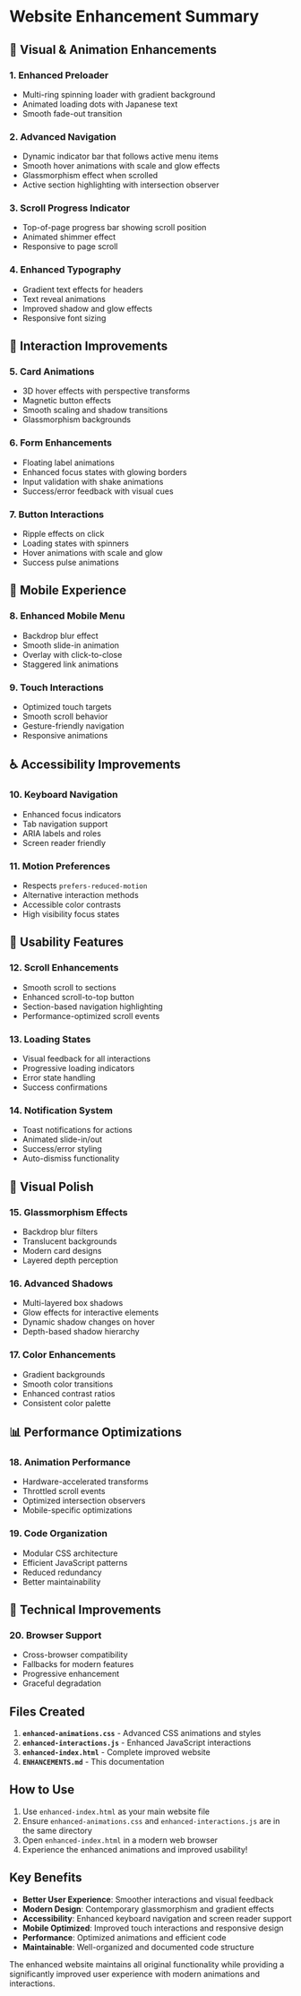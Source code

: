 # Website Enhancement Summary

## 🎨 Visual & Animation Enhancements

### 1. **Enhanced Preloader**
- Multi-ring spinning loader with gradient background
- Animated loading dots with Japanese text
- Smooth fade-out transition

### 2. **Advanced Navigation**
- Dynamic indicator bar that follows active menu items
- Smooth hover animations with scale and glow effects
- Glassmorphism effect when scrolled
- Active section highlighting with intersection observer

### 3. **Scroll Progress Indicator**
- Top-of-page progress bar showing scroll position
- Animated shimmer effect
- Responsive to page scroll

### 4. **Enhanced Typography**
- Gradient text effects for headers
- Text reveal animations
- Improved shadow and glow effects
- Responsive font sizing

## 🚀 Interaction Improvements

### 5. **Card Animations**
- 3D hover effects with perspective transforms
- Magnetic button effects
- Smooth scaling and shadow transitions
- Glassmorphism backgrounds

### 6. **Form Enhancements**
- Floating label animations
- Enhanced focus states with glowing borders
- Input validation with shake animations
- Success/error feedback with visual cues

### 7. **Button Interactions**
- Ripple effects on click
- Loading states with spinners
- Hover animations with scale and glow
- Success pulse animations

## 📱 Mobile Experience

### 8. **Enhanced Mobile Menu**
- Backdrop blur effect
- Smooth slide-in animation
- Overlay with click-to-close
- Staggered link animations

### 9. **Touch Interactions**
- Optimized touch targets
- Smooth scroll behavior
- Gesture-friendly navigation
- Responsive animations

## ♿ Accessibility Improvements

### 10. **Keyboard Navigation**
- Enhanced focus indicators
- Tab navigation support
- ARIA labels and roles
- Screen reader friendly

### 11. **Motion Preferences**
- Respects `prefers-reduced-motion`
- Alternative interaction methods
- Accessible color contrasts
- High visibility focus states

## 🎯 Usability Features

### 12. **Scroll Enhancements**
- Smooth scroll to sections
- Enhanced scroll-to-top button
- Section-based navigation highlighting
- Performance-optimized scroll events

### 13. **Loading States**
- Visual feedback for all interactions
- Progressive loading indicators
- Error state handling
- Success confirmations

### 14. **Notification System**
- Toast notifications for actions
- Animated slide-in/out
- Success/error styling
- Auto-dismiss functionality

## 🎨 Visual Polish

### 15. **Glassmorphism Effects**
- Backdrop blur filters
- Translucent backgrounds
- Modern card designs
- Layered depth perception

### 16. **Advanced Shadows**
- Multi-layered box shadows
- Glow effects for interactive elements
- Dynamic shadow changes on hover
- Depth-based shadow hierarchy

### 17. **Color Enhancements**
- Gradient backgrounds
- Smooth color transitions
- Enhanced contrast ratios
- Consistent color palette

## 📊 Performance Optimizations

### 18. **Animation Performance**
- Hardware-accelerated transforms
- Throttled scroll events
- Optimized intersection observers
- Mobile-specific optimizations

### 19. **Code Organization**
- Modular CSS architecture
- Efficient JavaScript patterns
- Reduced redundancy
- Better maintainability

## 🔧 Technical Improvements

### 20. **Browser Support**
- Cross-browser compatibility
- Fallbacks for modern features
- Progressive enhancement
- Graceful degradation

## Files Created

1. **`enhanced-animations.css`** - Advanced CSS animations and styles
2. **`enhanced-interactions.js`** - Enhanced JavaScript interactions
3. **`enhanced-index.html`** - Complete improved website
4. **`ENHANCEMENTS.md`** - This documentation

## How to Use

1. Use `enhanced-index.html` as your main website file
2. Ensure `enhanced-animations.css` and `enhanced-interactions.js` are in the same directory
3. Open `enhanced-index.html` in a modern web browser
4. Experience the enhanced animations and improved usability!

## Key Benefits

- **Better User Experience**: Smoother interactions and visual feedback
- **Modern Design**: Contemporary glassmorphism and gradient effects
- **Accessibility**: Enhanced keyboard navigation and screen reader support
- **Mobile Optimized**: Improved touch interactions and responsive design
- **Performance**: Optimized animations and efficient code
- **Maintainable**: Well-organized and documented code structure

The enhanced website maintains all original functionality while providing a significantly improved user experience with modern animations and interactions.